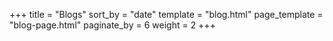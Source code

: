 +++
title = "Blogs"
sort_by = "date"
template = "blog.html"
page_template = "blog-page.html"
paginate_by = 6
weight = 2
+++